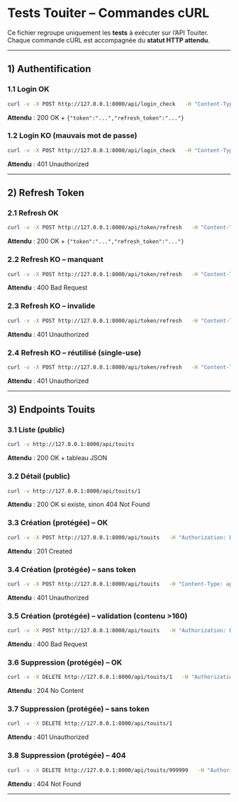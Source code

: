# Tests Touiter – Commandes cURL

Ce fichier regroupe uniquement les **tests** à exécuter sur l’API Touiter.  
Chaque commande cURL est accompagnée du **statut HTTP attendu**.

---

## 1) Authentification

### 1.1 Login OK
```bash
curl -v -X POST http://127.0.0.1:8000/api/login_check   -H "Content-Type: application/json"   -d '{"email":"user@example.com","password":"password"}'
```
**Attendu** : 200 OK + `{"token":"...","refresh_token":"..."}`

### 1.2 Login KO (mauvais mot de passe)
```bash
curl -v -X POST http://127.0.0.1:8000/api/login_check   -H "Content-Type: application/json"   -d '{"email":"user@example.com","password":"wrong"}'
```
**Attendu** : 401 Unauthorized

---

## 2) Refresh Token

### 2.1 Refresh OK
```bash
curl -v -X POST http://127.0.0.1:8000/api/token/refresh   -H "Content-Type: application/json"   -d '{"refresh_token":"COLLER_ICI_LE_REFRESH_TOKEN"}'
```
**Attendu** : 200 OK + `{"token":"...","refresh_token":"..."}`

### 2.2 Refresh KO – manquant
```bash
curl -v -X POST http://127.0.0.1:8000/api/token/refresh   -H "Content-Type: application/json"   -d '{}'
```
**Attendu** : 400 Bad Request

### 2.3 Refresh KO – invalide
```bash
curl -v -X POST http://127.0.0.1:8000/api/token/refresh   -H "Content-Type: application/json"   -d '{"refresh_token":"INVALIDE"}'
```
**Attendu** : 401 Unauthorized

### 2.4 Refresh KO – réutilisé (single-use)
```bash
curl -v -X POST http://127.0.0.1:8000/api/token/refresh   -H "Content-Type: application/json"   -d '{"refresh_token":"ANCIEN_REFRESH_DEJA_UTILISE"}'
```
**Attendu** : 401 Unauthorized

---

## 3) Endpoints Touits

### 3.1 Liste (public)
```bash
curl -v http://127.0.0.1:8000/api/touits
```
**Attendu** : 200 OK + tableau JSON

### 3.2 Détail (public)
```bash
curl -v http://127.0.0.1:8000/api/touits/1
```
**Attendu** : 200 OK si existe, sinon 404 Not Found

### 3.3 Création (protégée) – OK
```bash
curl -v -X POST http://127.0.0.1:8000/api/touits   -H "Authorization: Bearer COLLER_ICI_LE_TOKEN"   -H "Content-Type: application/json"   -d '{"contenu":"Touit via JWT","author":"User"}'
```
**Attendu** : 201 Created

### 3.4 Création (protégée) – sans token
```bash
curl -v -X POST http://127.0.0.1:8000/api/touits   -H "Content-Type: application/json"   -d '{"contenu":"Pas de token","author":"User"}'
```
**Attendu** : 401 Unauthorized

### 3.5 Création (protégée) – validation (contenu >160)
```bash
curl -v -X POST http://127.0.0.1:8000/api/touits   -H "Authorization: Bearer COLLER_ICI_LE_TOKEN"   -H "Content-Type: application/json"   -d '{"contenu":"XXXXXXXXXXXXXXXXXXXXXXXXXXXXXXXXXXXXXXXXXXXXXXXXXXXXXXXXXXXXXXXXXXXXXXXXXXXXXXXXXXXXXXXXXXXXXXXXXXXXXXXXXXXXXXXXXXXXXXXXXXXXXXXXXXXXXXXXXXXXXXXXXXXXXXXXXXXXXXXXX","author":"User"}'
```
**Attendu** : 400 Bad Request

### 3.6 Suppression (protégée) – OK
```bash
curl -v -X DELETE http://127.0.0.1:8000/api/touits/1   -H "Authorization: Bearer COLLER_ICI_LE_TOKEN"
```
**Attendu** : 204 No Content

### 3.7 Suppression (protégée) – sans token
```bash
curl -v -X DELETE http://127.0.0.1:8000/api/touits/1
```
**Attendu** : 401 Unauthorized

### 3.8 Suppression (protégée) – 404
```bash
curl -v -X DELETE http://127.0.0.1:8000/api/touits/999999   -H "Authorization: Bearer COLLER_ICI_LE_TOKEN"
```
**Attendu** : 404 Not Found

---
